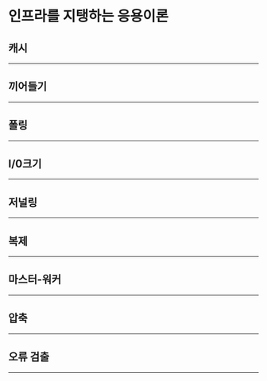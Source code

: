 # **인프라를 지탱하는 응용이론**


## 캐시
___
###
## 끼어들기
___
###
## 폴링
___
###
## I/0크기
___
###
## 저널링
___
###
## 복제
___
###
## 마스터-워커
___
###
## 압축
___
###
## 오류 검출
___
###